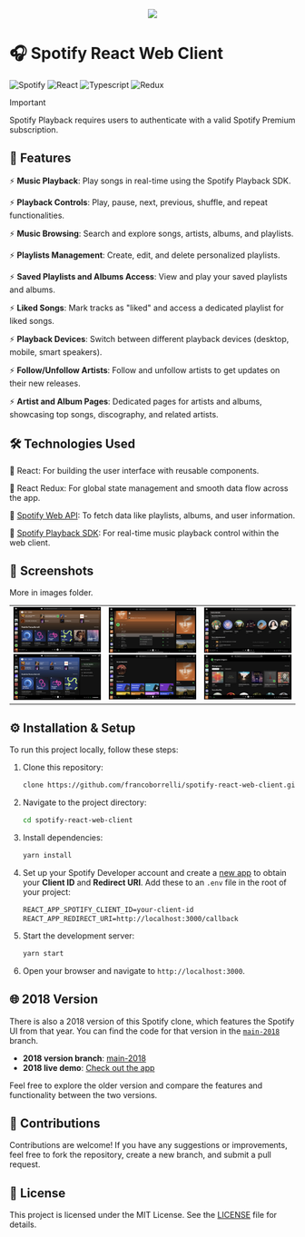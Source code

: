 <p align="center">
  <img src="https://github.com/user-attachments/assets/726763a6-094a-42cf-878c-1e7d47a2e597" style="height: 250px"/>
</p>




# 🎧 Spotify React Web Client

![Spotify](https://img.shields.io/badge/Spotify-1ED760?style=for-the-badge&logo=spotify&logoColor=white) ![React](https://img.shields.io/badge/react-%2320232a.svg?style=for-the-badge&logo=react&logoColor=%2361DAFB) ![Typescript](https://img.shields.io/badge/typescript-%23007ACC.svg?style=for-the-badge&logo=typescript&logoColor=white)  ![Redux](https://img.shields.io/badge/redux-%23593d88.svg?style=for-the-badge&logo=redux&logoColor=white)

> [!IMPORTANT]  
> Spotify Playback requires users to authenticate with a valid Spotify Premium subscription.


## 🚀 Features

⚡ **Music Playback**: Play songs in real-time using the Spotify Playback SDK.

⚡ **Playback Controls**: Play, pause, next, previous, shuffle, and repeat functionalities.

⚡ **Music Browsing**: Search and explore songs, artists, albums, and playlists.

⚡ **Playlists Management**: Create, edit, and delete personalized playlists.

⚡ **Saved Playlists and Albums Access**: View and play your saved playlists and albums.

⚡ **Liked Songs**: Mark tracks as "liked" and access a dedicated playlist for liked songs.

⚡ **Playback Devices**: Switch between different playback devices (desktop, mobile, smart speakers).

⚡ **Follow/Unfollow Artists**: Follow and unfollow artists to get updates on their new releases.

⚡ **Artist and Album Pages**: Dedicated pages for artists and albums, showcasing top songs, discography, and related artists.

## 🛠 Technologies Used

🎵 React: For building the user interface with reusable components.

🎵 React Redux: For global state management and smooth data flow across the app.

🎵 <a href="https://developer.spotify.com/documentation/web-api/">Spotify Web API</a>: To fetch data like playlists, albums, and user information.

🎵 <a href="https://developer.spotify.com/documentation/web-playback-sdk/">Spotify Playback SDK</a>: For real-time music playback control within the web client.


## 📸 Screenshots

More in images folder.

<div align="center">
    <table >
     <tr>
       <td>
         <img src="images/Home.png?raw=true 'Playlist'"/>
         <img src="images/CurrentDevices.png?raw=true 'Playlist'"/>
       </td>
        <td>
         <img src="images/playlist.png?raw=true 'Playlist'"/>
          <img src="images/browse.png?raw=true 'Playlist'"/>
       </td>
                 <td>
         <img src="images/Profile.png?raw=true 'Playlist'"/>
          <img src="images/artist.png?raw=true 'Playlist'"/>
       </td>
     </tr>
    </table>
    </div>

## ⚙️ Installation & Setup

To run this project locally, follow these steps:

1. Clone this repository:

   ```bash
   clone https://github.com/francoborrelli/spotify-react-web-client.git
   ```

2. Navigate to the project directory:

   ```bash
   cd spotify-react-web-client
   ```

3. Install dependencies:

   ```bash
   yarn install
   ```

4. Set up your Spotify Developer account and create a [new app](https://developer.spotify.com/dashboard/applications) to obtain your **Client ID** and **Redirect URI**. Add these to an `.env` file in the root of your project:

   ```
   REACT_APP_SPOTIFY_CLIENT_ID=your-client-id
   REACT_APP_REDIRECT_URI=http://localhost:3000/callback
   ```

5. Start the development server:

   ```bash
   yarn start
   ```

6. Open your browser and navigate to `http://localhost:3000`.

## 🌐 2018 Version

There is also a 2018 version of this Spotify clone, which features the Spotify UI from that year. You can find the code for that version in the [`main-2018`](https://github.com/francoborrelli/spotify-react-web-client/tree/main-2018) branch.

- **2018 version branch**: [main-2018](https://github.com/francoborrelli/spotify-react-web-client/tree/main-2018)
- **2018 live demo**: [Check out the app](https://spotify-react-web-client-2018.onrender.com/)

Feel free to explore the older version and compare the features and functionality between the two versions.

## 🤝 Contributions

Contributions are welcome! If you have any suggestions or improvements, feel free to fork the repository, create a new branch, and submit a pull request.

## 📝 License

This project is licensed under the MIT License. See the [LICENSE](LICENSE) file for details.





